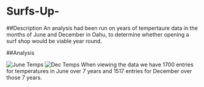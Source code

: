 # Surfs-Up-

##Description
An analysis had been run on years of tempertaure data in the months of June and December in Oahu, to determine whether opening a surf shop would be viable year round.

##Analysis


![June Temps](https://github.com/Cyber-Wolfe/Surfs-Up-/blob/main/Captures/June%20Temps.PNG)
![Dec Temps](https://github.com/Cyber-Wolfe/Surfs-Up-/blob/main/Captures/Dec%20Temps.PNG)
When viewing the data we have 1700 entries for temperatures in June over 7 years and 1517 entries for December over those 7 years.
